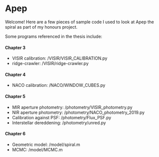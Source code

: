 # Apep
Welcome! Here are a few pieces of sample code I used to look at Apep the spiral as part of my honours project. 

Some programs referenced in the thesis include:

#### Chapter 3
- VISIR calibration: /VISIR/VISIR_CALIBRATION.py
- ridge-crawler: /VISIR/ridge-crawler.py

#### Chapter 4
- NACO calibration: /NACO/WINDOW_CUBES.py

#### Chapter 5
- MIR aperture photometry: /photometry/VISIR_photometry.py
- NIR aperture photometry: /photometry/NACO_photometry_2019.py
- Calibration against PSF: /photometry/Flux_PSF.py
- Interstellar dereddening: /photometry/unred.py

#### Chapter 6
- Geometric model: /model/spiral.m
- MCMC: /model/MCMC.m
